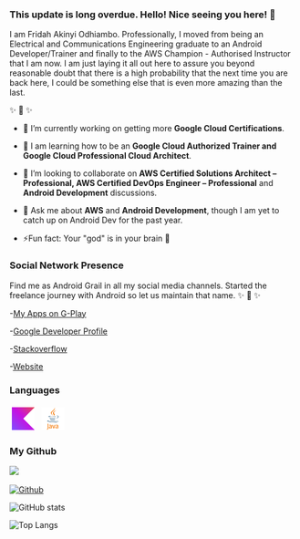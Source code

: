### This update is long overdue. Hello! Nice seeing you here! 👋 
I am Fridah Akinyi Odhiambo. Professionally, I moved from being an Electrical and Communications Engineering graduate to an Android Developer/Trainer and finally to the AWS Champion - Authorised Instructor that I am now. I am just laying it all out here to assure you beyond reasonable doubt that there is a high probability that the next time you are back here, I could be something else that is even more amazing than the last.

✨ :balloon: ✨
- 🔭 I’m currently working on getting more **Google Cloud Certifications**.

- 🌱 I am learning how to be an **Google Cloud Authorized Trainer and Google Cloud Professional Cloud Architect**.

- 👯 I’m looking to collaborate on **AWS Certified Solutions Architect – Professional, AWS Certified DevOps Engineer – Professional** and **Android Development** discussions.

- 💬 Ask me about **AWS** and **Android Development**, though I am yet to catch up on Android Dev for the past year.

- :zap:Fun fact: Your "god" is in your brain :thought_balloon:
### Social Network Presence 
Find me as Android Grail in all my social media channels.
Started the freelance journey with Android so let us maintain that name.
✨ :balloon: ✨

-[My Apps on G-Play](https://play.google.com/store/apps/developer?id=uFo)

-[Google Developer Profile](https://g.dev/AkinyiFO)

-[Stackoverflow](https://stackoverflow.com/users/11233984/ofa)

-[Website](https://androidgrail.com/)
### Languages
<img src="https://raw.githubusercontent.com/github/explore/80688e429a7d4ef2fca1e82350fe8e3517d3494d/topics/kotlin/kotlin.png" alt="Kotlin" height="40" style="vertical-align:top; margin:4px">
<img src="https://raw.githubusercontent.com/github/explore/80688e429a7d4ef2fca1e82350fe8e3517d3494d/topics/java/java.png" alt="Java" height="40" style="vertical-align:top; margin:4px">

### My Github

![](https://visitor-badge.laobi.icu/badge?page_id=akinyifo.akinyifo)

[![Github](https://img.shields.io/github/followers/akinyifo?label=Follow&style=social)](https://github.com/akinyifo)

![GitHub stats](https://github-readme-stats.vercel.app/api?username=akinyifo&show_icons=true&theme=material-palenight)

![Top Langs](https://github-readme-stats.vercel.app/api/top-langs/?username=akinyifo&theme=material-palenight)
